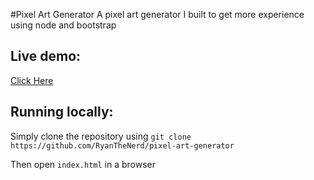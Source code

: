 #Pixel Art Generator
A pixel art generator I built to get more experience using node and bootstrap

## Live demo:
[Click Here]("https://haggleforth.com/pixel-art-generator")

## Running locally:
Simply clone the repository using 
`git clone https://github.com/RyanTheNerd/pixel-art-generator`

Then open `index.html` in a browser
